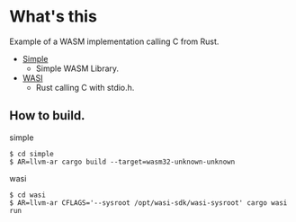 # What's this

Example of a WASM implementation calling C from Rust.

- [Simple](simple)
    - Simple WASM Library.
- [WASI](wasi)
    - Rust calling C with stdio.h.

## How to build.

simple

```
$ cd simple
$ AR=llvm-ar cargo build --target=wasm32-unknown-unknown
```

wasi

```
$ cd wasi
$ AR=llvm-ar CFLAGS='--sysroot /opt/wasi-sdk/wasi-sysroot' cargo wasi run
```
